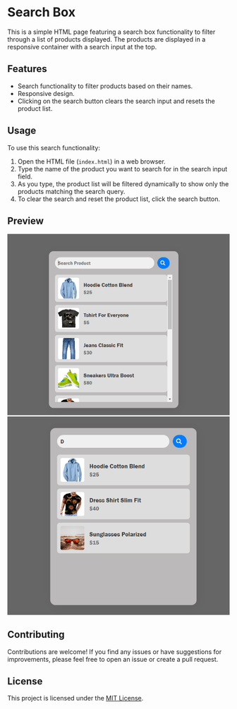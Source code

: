 # Search Box

This is a simple HTML page featuring a search box functionality to filter through a list of products displayed. The products are displayed in a responsive container with a search input at the top.

## Features

- Search functionality to filter products based on their names.
- Responsive design.
- Clicking on the search button clears the search input and resets the product list.

## Usage

To use this search functionality:

1. Open the HTML file (`index.html`) in a web browser.
2. Type the name of the product you want to search for in the search input field.
3. As you type, the product list will be filtered dynamically to show only the products matching the search query.
4. To clear the search and reset the product list, click the search button.

## Preview

![Search Box Preview](search(2).png)
![Product List Preview](search(1).png)

## Contributing

Contributions are welcome! If you find any issues or have suggestions for improvements, please feel free to open an issue or create a pull request.

## License

This project is licensed under the [MIT License](LICENSE).

